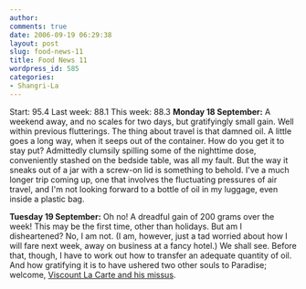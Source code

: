 ```yaml
---
author:
comments: true
date: 2006-09-19 06:29:38
layout: post
slug: food-news-11
title: Food News 11
wordpress_id: 585
categories:
- Shangri-La
---
```


Start: 95.4 Last week: 88.1  This week: 88.3
**Monday 18 September:** A weekend away, and no scales for two days, but gratifyingly small gain. Well within previous flutterings. The thing about travel is that damned oil. A little goes a long way, when it seeps out of the container. How do you get it to stay put? Admittedly clumsily spilling some of the nighttime dose, conveniently stashed on the bedside table, was all my fault. But the way it sneaks out of a jar with a screw-on lid is something to behold. I've a much longer trip coming up, one that involves the fluctuating pressures of air travel, and I'm not looking forward to a bottle of oil in my luggage, even inside a plastic bag.

**Tuesday 19 September:** Oh no! A dreadful gain of 200 grams over the week! This may be the first time, other than holidays. But am I disheartened? No, I am not. (I am, however, just a tad worried about how I will fare next week, away on business at a fancy hotel.) We shall see. Before that, though, I have to work out how to transfer an adequate quantity of oil. And how gratifying it is to have ushered two other souls to Paradise; welcome, [Viscount La Carte and his missus](http://viscountlacarte.blogspot.com/2006/09/here-i-am-in-shangri-la.html).

